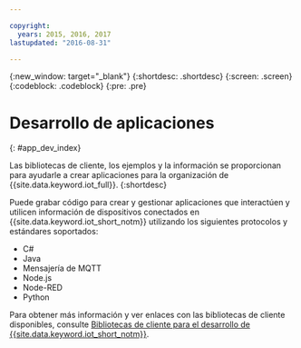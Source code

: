 ```yaml
---

copyright:
  years: 2015, 2016, 2017
lastupdated: "2016-08-31"

---
```


{:new_window: target="_blank"}
{:shortdesc: .shortdesc}
{:screen: .screen}
{:codeblock: .codeblock}
{:pre: .pre}

# Desarrollo de aplicaciones
{: #app_dev_index}

Las bibliotecas de cliente, los ejemplos y la información se proporcionan para ayudarle a crear aplicaciones para la organización de {{site.data.keyword.iot_full}}.
{:shortdesc}

Puede grabar código para crear y gestionar aplicaciones que interactúen y utilicen información de dispositivos conectados en {{site.data.keyword.iot_short_notm}} utilizando los siguientes protocolos y estándares soportados:

- C#
- Java
- Mensajería de MQTT
- Node.js
- Node-RED
- Python

Para obtener más información y ver enlaces con las bibliotecas de cliente disponibles, consulte [Bibliotecas de cliente para el desarrollo de {{site.data.keyword.iot_short_notm}}](../iot_platform_client_lib.html).
